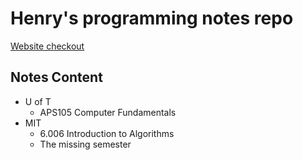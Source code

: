 # Henry's programming notes repo
[Website checkout](https://henry8192.github.io/notes/)
## Notes Content
- U of T
  - APS105 Computer Fundamentals
- MIT
  - 6.006 Introduction to Algorithms
  - The missing semester
